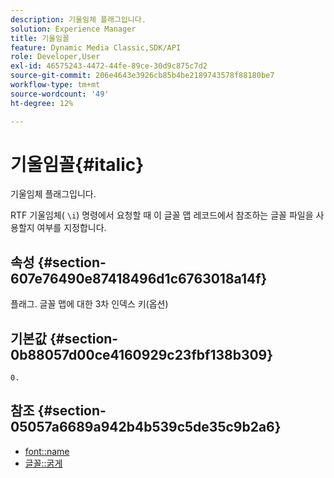 ```yaml
---
description: 기울임체 플래그입니다.
solution: Experience Manager
title: 기울임꼴
feature: Dynamic Media Classic,SDK/API
role: Developer,User
exl-id: 46575243-4472-44fe-89ce-30d9c875c7d2
source-git-commit: 206e4643e3926cb85b4be2189743578f88180be7
workflow-type: tm+mt
source-wordcount: '49'
ht-degree: 12%

---
```


# 기울임꼴{#italic}

기울임체 플래그입니다.

RTF 기울임체( `\i`) 명령에서 요청할 때 이 글꼴 맵 레코드에서 참조하는 글꼴 파일을 사용할지 여부를 지정합니다.

## 속성 {#section-607e76490e87418496d1c6763018a14f}

플래그. 글꼴 맵에 대한 3차 인덱스 키(옵션)

## 기본값 {#section-0b88057d00ce4160929c23fbf138b309}

`0.`

## 참조 {#section-05057a6689a942b4b539c5de35c9b2a6}

* [font::name](r-name-font.md#reference_C55889877DC54AABB60734DCDE86EE76)
* [글꼴::굵게](../../../../../is-api/image-catalog/image-serving-api-ref/c-image-catalog-reference/c-font-map-reference/r-bold-font.md#reference-f7b017ef67574a29abfc3954ab64159c)
